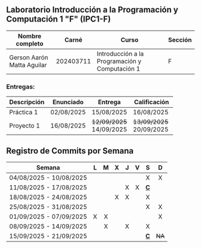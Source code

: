 ## Laboratorio Introducción a la Programación y Computación 1 "F" (IPC1-F)

| **Nombre completo**        | **Carné** | **Curso**                                      | **Sección** |
| -------------------------- | --------- | ---------------------------------------------- | ----------- |
| Gerson Aarón Matta Aguilar | 202403711 | Introducción a la Programación y Computación 1 | F           |

### Entregas:

| Descripción | Enunciado  | Entrega                       | Calificación                   |
| ----------- | ---------- | ----------------------------- | ------------------------------ |
| Práctica 1  | 02/08/2025 | 15/08/2025                    | 16/08/2025                     |
| Proyecto 1  | 16/08/2025 | ~~12/09/2025~~<br/>14/09/2025 | ~~13/09/2025~~ <br/>20/09/2025 |

## Registro de Commits por Semana

| Semana                  | L   | M   | X   | J   | V   | S            | D      |
|:-----------------------:|:---:|:---:|:---:|:---:|:---:|:------------:|:------:|
| 04/08/2025 - 10/08/2025 |     |     |     |     |     | X            | X      |
| 11/08/2025 - 17/08/2025 |     |     |     | X   | X   | **<u>C</u>** |        |
| 18/08/2025 - 24/08/2025 |     |     | X   | X   |     | X            |        |
| 25/08/2025 - 31/08/2025 |     |     |     |     |     | X            | X      |
| 01/09/2025 - 07/09/2025 | X   | X   |     |     |     |              | X      |
| 08/09/2025 - 14/09/2025 |     | X   |     | X   |     | X            |        |
| 15/09/2025 - 21/09/2025 |     |     |     |     |     | **<u>C</u>** | ~~NA~~ |
